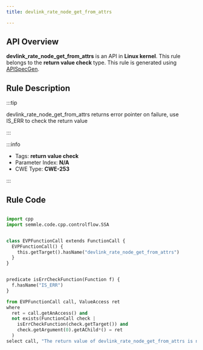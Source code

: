 ```yaml
---
title: devlink_rate_node_get_from_attrs

---
```



## API Overview
**devlink_rate_node_get_from_attrs** is an API in **Linux kernel**. This rule belongs to the **return value check** type. This rule is generated using [APISpecGen](../../tools/APISpecGen).
## Rule Description

:::tip

devlink_rate_node_get_from_attrs returns error pointer on failure, use IS_ERR to check the return value

:::

:::info

- Tags: **return value check**
- Parameter Index: **N/A**
- CWE Type: **CWE-253**

:::

## Rule Code
```python

import cpp
import semmle.code.cpp.controlflow.SSA


class EVPFunctionCall extends FunctionCall {
  EVPFunctionCall() {
    this.getTarget().hasName("devlink_rate_node_get_from_attrs")
  }
}


predicate isErrCheckFunction(Function f) {
  f.hasName("IS_ERR") 
}

from EVPFunctionCall call, ValueAccess ret
where
  ret = call.getAnAccess() and
  not exists(FunctionCall check |
    isErrCheckFunction(check.getTarget()) and
    check.getArgument(0).getAChild*() = ret
  )
select call, "The return value of devlink_rate_node_get_from_attrs is not checked with IS_ERR."
    
```
